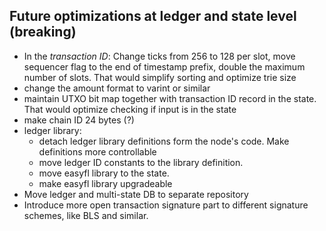 ## Future optimizations at ledger and state level (breaking)

* In the *transaction ID*: Change ticks from 256 to 128 per slot, move sequencer flag to the end of timestamp prefix, double the maximum number of slots.
That would simplify sorting and optimize trie size
* change the amount format to varint or similar
* maintain UTXO bit map together with transaction ID record in the state. That would optimize checking if input is in the state
* make chain ID 24 bytes (?)
* ledger library:
  * detach ledger library definitions form the node's code. Make definitions more controllable
  * move ledger ID constants to the library definition. 
  * move easyfl library to the state.
  * make easyfl library upgradeable
* Move ledger and multi-state DB to separate repository
* Introduce more open transaction signature part to different signature schemes, like BLS and similar. 
